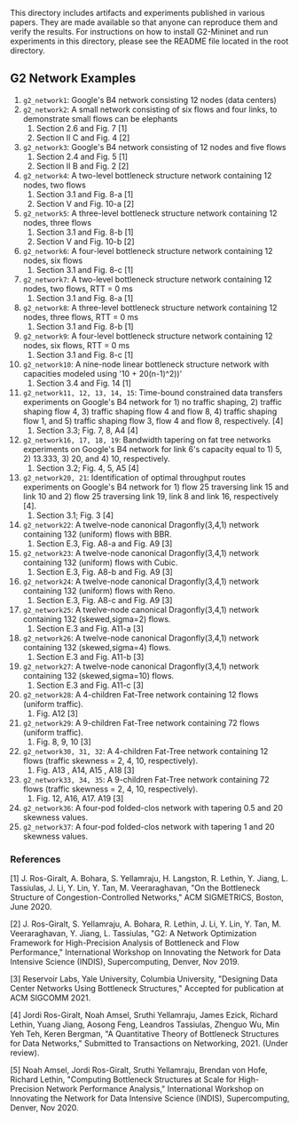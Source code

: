 This directory includes artifacts and experiments published in various papers. They are made available so that anyone can reproduce them and verify the results. For instructions on how to install G2-Mininet and run experiments in this directory, please see the README file located in the root directory.

## G2 Network Examples
1. `g2_network1`: Google's B4 network consisting 12 nodes (data centers)
2. `g2_network2`: A small network consisting of six flows and four links, to demonstrate small flows can be elephants
   1. Section 2.6 and Fig. 7 [1]
   2. Section II C and Fig. 4 [2]
3. `g2_network3`: Google's B4 network consisting of 12 nodes and five flows
   1. Section 2.4 and Fig. 5 [1]
   2. Section II B and Fig. 2 [2]
4. `g2_network4`: A two-level bottleneck structure network containing 12 nodes, two flows
   1. Section 3.1 and Fig. 8-a [1]
   2. Section V and Fig. 10-a [2]
5. `g2_network5`: A three-level bottleneck structure network containing 12 nodes, three flows
   1. Section 3.1 and Fig. 8-b [1]
   2. Section V and Fig. 10-b [2]
6. `g2_network6`: A four-level bottleneck structure network containing 12 nodes, six flows
   1. Section 3.1 and Fig. 8-c [1]
7. `g2_network7`: A two-level bottleneck structure network containing 12 nodes, two flows, RTT = 0 ms
   1. Section 3.1 and Fig. 8-a [1]
8. `g2_network8`: A three-level bottleneck structure network containing 12 nodes, three flows, RTT = 0 ms
   1. Section 3.1 and Fig. 8-b [1]
9. `g2_network9`: A four-level bottleneck structure network containing 12 nodes, six flows, RTT = 0 ms
   1. Section 3.1 and Fig. 8-c [1]
10. `g2_network10`: A nine-node linear bottleneck structure network with capacities modeled using '10 + 20(n-1)^2))'
    1. Section 3.4 and Fig. 14 [1]
11. `g2_network11, 12, 13, 14, 15`: Time-bound constrained data transfers experiments on Google's B4 network for 1) no traffic shaping, 2) traffic shaping flow 4, 3) traffic shaping flow 4 and flow 8, 4) traffic shaping flow 1, and 5) traffic shaping flow 3, flow 4 and flow 8, respectively. [4]
    1. Section 3.3; Fig. 7, 8, A4 [4]
12. `g2_network16, 17, 18, 19`: Bandwidth tapering on fat tree networks experiments on Google's B4 network for link 6's capacity equal to 1) 5, 2) 13.333, 3) 20, and 4) 10, respectively.
    1. Section 3.2; Fig. 4, 5, A5 [4]
13. `g2_network20, 21`: Identification of optimal throughput routes experiments on Google's B4 network for 1) flow 25 traversing link 15 and link 10 and 2) flow 25 traversing link 19, link 8 and link 16, respectively [4].
    1. Section 3.1; Fig. 3 [4]
14. `g2_network22`: A twelve-node canonical Dragonfly(3,4,1) network containing 132 (uniform) flows with BBR.
    1. Section E.3, Fig. A8-a and Fig. A9 [3]
15. `g2_network23`: A twelve-node canonical Dragonfly(3,4,1) network containing 132 (uniform) flows with Cubic.
    1. Section E.3, Fig. A8-b and Fig. A9 [3] 
16. `g2_network24`: A twelve-node canonical Dragonfly(3,4,1) network containing 132 (uniform) flows with Reno.
    1. Section E.3, Fig. A8-c and Fig. A9 [3]
17. `g2_network25`: A twelve-node canonical Dragonfly(3,4,1) network containing 132 (skewed,sigma=2) flows.
    1. Section E.3 and Fig. A11-a [3]
18. `g2_network26`: A twelve-node canonical Dragonfly(3,4,1) network containing 132 (skewed,sigma=4) flows.
    1. Section E.3 and Fig. A11-b [3]
19. `g2_network27`: A twelve-node canonical Dragonfly(3,4,1) network containing 132 (skewed,sigma=10) flows.
    1. Section E.3 and Fig. A11-c [3]
20. `g2_network28`: A 4-children Fat-Tree network containing 12 flows (uniform traffic).
    1. Fig. A12 [3]
21. `g2_network29`: A 9-children Fat-Tree network containing 72 flows (uniform traffic).
    1. Fig. 8, 9, 10 [3]
22. `g2_network30, 31, 32`: A 4-children Fat-Tree network containing 12 flows (traffic skewness = 2, 4, 10, respectively).
    1. Fig. A13 , A14, A15 , A18 [3]
23. `g2_network33, 34, 35`: A 9-children Fat-Tree network containing 72 flows (traffic skewness = 2, 4, 10, respectively).
    1. Fig. 12, A16, A17. A19 [3]
24. `g2_network36`: A four-pod folded-clos network with tapering 0.5 and 20 skewness values.
25. `g2_network37`: A four-pod folded-clos network with tapering 1 and 20 skewness values.

### References
[1] J. Ros-Giralt, A. Bohara, S. Yellamraju, H. Langston, R. Lethin, Y. Jiang, L. Tassiulas, J. Li, Y. Lin, Y. Tan, M. Veeraraghavan, "On the Bottleneck Structure of Congestion-Controlled Networks," ACM SIGMETRICS, Boston, June 2020.

[2] J. Ros-Giralt, S. Yellamraju, A. Bohara, R. Lethin, J. Li, Y. Lin, Y. Tan, M. Veeraraghavan, Y. Jiang, L. Tassiulas, "G2: A Network Optimization Framework for High-Precision Analysis of Bottleneck and Flow Performance," International Workshop on Innovating the Network for Data Intensive Science (INDIS), Supercomputing, Denver, Nov 2019.

[3] Reservoir Labs, Yale University, Columbia University, "Designing Data Center Networks Using Bottleneck Structures," Accepted for publication at ACM SIGCOMM 2021.

[4] Jordi Ros-Giralt, Noah Amsel, Sruthi Yellamraju, James Ezick, Richard Lethin, Yuang Jiang, Aosong Feng, Leandros Tassiulas,  Zhenguo Wu, Min Yeh Teh, Keren Bergman, "A Quantitative Theory of Bottleneck Structures for Data Networks," Submitted to Transactions on Networking, 2021. (Under review).

[5] Noah Amsel, Jordi Ros-Giralt, Sruthi Yellamraju, Brendan von Hofe, Richard Lethin,  "Computing Bottleneck Structures at Scale for High-Precision Network Performance Analysis," International Workshop on Innovating the Network for Data Intensive Science (INDIS), Supercomputing, Denver, Nov 2020.
